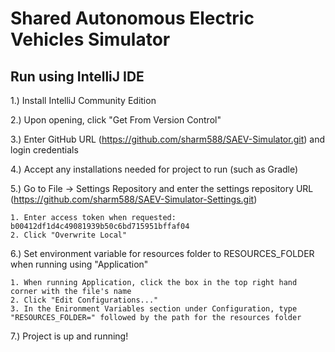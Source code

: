 # Shared Autonomous Electric Vehicles Simulator

## Run using IntelliJ IDE

1.) Install IntelliJ Community Edition

2.) Upon opening, click "Get From Version Control"

3.) Enter GitHub URL (https://github.com/sharm588/SAEV-Simulator.git) and login credentials

4.) Accept any installations needed for project to run (such as Gradle)

5.) Go to File -> Settings Repository and enter the settings repository URL (https://github.com/sharm588/SAEV-Simulator-Settings.git)
    
    1. Enter access token when requested: b00412df1d4c49081939b50c6bd715951bffaf04
    2. Click "Overwrite Local"
    
6.) Set environment variable for resources folder to RESOURCES_FOLDER when running using "Application"
   
    1. When running Application, click the box in the top right hand corner with the file's name
    2. Click "Edit Configurations..."
    3. In the Enironment Variables section under Configuration, type "RESOURCES_FOLDER=" followed by the path for the resources folder

7.) Project is up and running!
